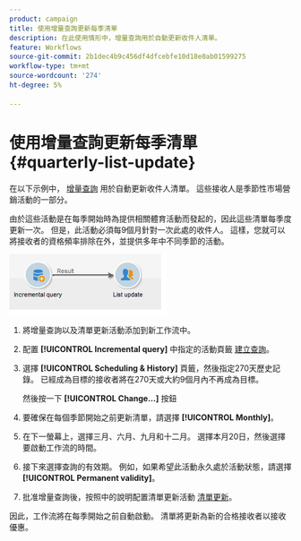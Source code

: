 ```yaml
---
product: campaign
title: 使用增量查詢更新每季清單
description: 在此使用情形中，增量查詢用於自動更新收件人清單。
feature: Workflows
source-git-commit: 2b1dec4b9c456df4dfcebfe10d18e0ab01599275
workflow-type: tm+mt
source-wordcount: '274'
ht-degree: 5%

---
```


# 使用增量查詢更新每季清單 {#quarterly-list-update}



在以下示例中， [增量查詢](incremental-query.md) 用於自動更新收件人清單。 這些接收人是季節性市場營銷活動的一部分。

由於這些活動是在每季開始時為提供相關體育活動而發起的，因此這些清單每季度更新一次。 但是，此活動必須每9個月針對一次此處的收件人。 這樣，您就可以將接收者的資格頻率排除在外，並提供多年中不同季節的活動。

![](assets/incremental_query_example.png)

1. 將增量查詢以及清單更新活動添加到新工作流中。
1. 配置 **[!UICONTROL Incremental query]** 中指定的活動頁籤 [建立查詢](query.md#creating-a-query)。
1. 選擇 **[!UICONTROL Scheduling & History]** 頁籤，然後指定270天歷史記錄。 已經成為目標的接收者將在270天或大約9個月內不再成為目標。

   然後按一下 **[!UICONTROL Change...]** 按鈕

1. 要確保在每個季節開始之前更新清單，請選擇 **[!UICONTROL Monthly]**。
1. 在下一螢幕上，選擇三月、六月、九月和十二月。 選擇本月20日，然後選擇要啟動工作流的時間。
1. 接下來選擇查詢的有效期。 例如，如果希望此活動永久處於活動狀態，請選擇 **[!UICONTROL Permanent validity]**。

1. 批准增量查詢後，按照中的說明配置清單更新活動 [清單更新](list-update.md)。

因此，工作流將在每季開始之前自動啟動。 清單將更新為新的合格接收者以接收優惠。
